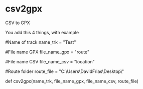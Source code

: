 # csv2gpx
CSV to GPX

You add this 4 things, with example

#Name of track
name_trk = "Test"

#File name GPX
file_name_gpx = "route"

#File name CSV
file_name_csv = "location"

#Route folder
route_file = "C:\\Users\\DavidFrias\\Desktop\\"

def csv2gpx(name_trk, file_name_gpx, file_name_csv, route_file)